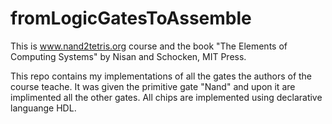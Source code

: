 # fromLogicGatesToAssemble

This is www.nand2tetris.org course and the book "The Elements of Computing Systems" by Nisan and Schocken, MIT Press.

This repo contains my implementations of all the gates the authors of the course teache. It was given the primitive gate "Nand" and upon it are implimented all the other gates. All chips are implemented using declarative languange HDL. 

